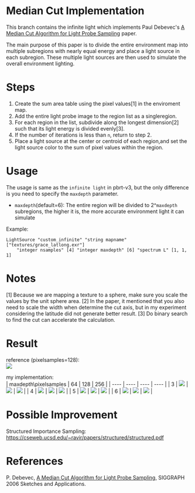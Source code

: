 # Median Cut Implementation

This branch contains the infinite light which implements Paul Debevec's [A Median Cut Algorithm for Light Probe Sampling](https://vgl.ict.usc.edu/Research/MedianCut/) paper.

The main purpose of this paper is to divide the entire environment map into multiple subregions with nearly equal energy and place a light source in each subregion. These multiple light sources are then used to simulate the overall environment lighting.

# Steps

1. Create the sum area table using the pixel values[1] in the enviroment map.
2. Add the entire light probe image to the region list as a singleregion.
3. For each region in the list, subdivide along the longest dimension[2] such that its light energy is divided evenly[3].
3. If the number of iterations is less than `n`, return to step 2.
4. Place a light source at the center or centroid of each region,and set the light source color to the sum of pixel values within the region.

# Usage

The usage is same as the `infinite light` in pbrt-v3, but the only difference is you need to specify the `maxdepth` parameter.
- `maxdepth`(default=6): The entire region will be divided to 2^`maxdepth` subregions, the higher it is, the more accurate environment light it can simulate

Example:

```
LightSource "custom_infinite" "string mapname" ["textures/grace_latlong.exr"]
	"integer nsamples" [4] "integer maxdepth" [6] "spectrum L" [1, 1, 1]
```

# Notes

[1] Because we are mapping a texture to a sphere, make sure you scale the values by the unit sphere area.
[2] In the paper, it mentioned that you also need to scale the width when determine the cut axis, but in my experiment considering the latitude did not generate better result.
[3] Do binary search to find the cut can accelerate the calculation.

# Result

reference (pixelsamples=128):  
![](envlight-128.png)

my implementation:  
|  maxdepth\pixelsamples  |  64  |  128  |  256  |
|  ----  |  ----  |  ----  |  ----  |
|  3  | ![](envlight-3-64.png) | ![](envlight-3-128.png) | ![](envlight-3-256.png) |
|  4  | ![](envlight-4-64.png) | ![](envlight-4-128.png) | ![](envlight-4-256.png) |
|  5  | ![](envlight-5-64.png) | ![](envlight-5-128.png) | ![](envlight-5-256.png) |
|  6  | ![](envlight-6-64.png) | ![](envlight-6-128.png) | ![](envlight-6-256.png) |

# Possible Improvement
Structured Importance Sampling: https://cseweb.ucsd.edu/~ravir/papers/structured/structured.pdf

# References

P. Debevec, [A Median Cut Algorithm for Light Probe Sampling](https://vgl.ict.usc.edu/Research/MedianCut/), SIGGRAPH 2006 Sketches and Applications.
